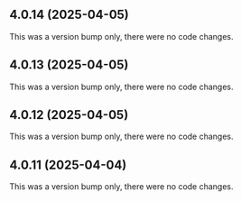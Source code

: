 ## 4.0.14 (2025-04-05)

This was a version bump only, there were no code changes.

## 4.0.13 (2025-04-05)

This was a version bump only, there were no code changes.

## 4.0.12 (2025-04-05)

This was a version bump only, there were no code changes.

## 4.0.11 (2025-04-04)

This was a version bump only, there were no code changes.
